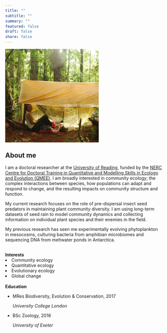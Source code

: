 ```yaml
---
title: ""
subtitle: ""
summary: ""
featured: false
draft: false
share: false
---
```


 <img src=honduras-2014.jpg   width=300 align = center>

## About me

I am a doctoral researcher at the [University of Reading](https://www.reading.ac.uk), funded by the [NERC Centre for Doctoral Training in Quantitative and Modelling Skills in Ecology and Evolution (QMEE)](https://www.ukri.org/councils/nerc/career-and-skills-development/nerc-studentships/directed-training/centres-for-doctoral-training-cdt/centre-for-doctoral-training-in-modelling-and-quantitative-skills-in-ecology-and-evolution/). I am broadly interested in community ecology; the complex interactions between species, how populations can adapt and respond to change, and the resulting impacts on community structure and function.

My current research focuses on the role of pre-dispersal insect seed predators in maintaining plant community diversity. I am using long-term datasets of seed rain to model community dynamics and collecting information on individual plant species and their enemies in the field.

My previous research has seen me experimentally evolving phytoplankton in mesocosms, culturing bacteria from amphibian microbiomes and sequencing DNA from meltwater ponds in Antarctica.

<br>
<div class = "row">
<div class = "col-md-6">
<b>Interests</b>
<li>Community ecology</li>
<li>Quantitative ecology</li>
<li>Evolutionary ecology</li>
<li>Global change</li>
<br>
</div>

<div class = "col-md-6">
<b>Education</b>
<ul class="fa-ul">
  <li><i class="fa-li fas fa-graduation-cap"></i>MRes Biodiversity, Evolution & Conservation, 2017</li>
  <p><i>University College London</i></p>
  <li><i class="fa-li fas fa-graduation-cap"></i>BSc Zoology, 2016</li>
  <p><i>University of Exeter</i></p>
</ul>
</div>
</div>


